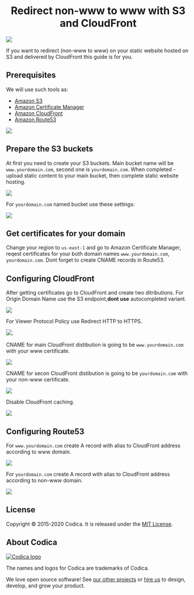 <h1 align="center">Redirect non-www to www with S3 and CloudFront</h1>

![](gitlab-www-banner.jpg)

If you want to redirect (non-www to www) on your static website hosted on S3 and delivered by CloudFront this guide is for you.

## Prerequisites

We will use such tools as:

* [Amazon S3](https://aws.amazon.com/s3/) 
* [Amazon Certificate Manager](https://aws.amazon.com/ru/certificate-manager/)
* [Amazon CloudFront](https://aws.amazon.com/ru/cloudfront/) 
* [Amazon Route53](https://aws.amazon.com/ru/route53/) 

![](gitlab-www.jpg)


## Prepare the S3 buckets 
At first you need to create your S3 buckets. Main bucket name will be ``www.yourdomain.com``, second one is ``yourdomain.com``. When completed - upload static content to your main bucket, then complete static website hosting.

![](s3-config.jpg)

For ``yourdomain.com`` named bucket use these settings:

![](s3-redirect.png)

## Get certificates for your domain

Change your region to ``us-east-1`` and go to Amazon Certificate Manager, reqest certificates for your both domain names ``www.yourdomain.com``, ``yourdomain.com``. Dont forget to create CNAME records in Route53.
 
## Configuring CloudFront

After getting certificates go to CloudFront and create two ditributions. For Origin Domain Name use the S3 endpoint,**dont use** autocompleted variant.

![](cf-domain.png)

For Viewer Protocol Policy use Redirect HTTP to HTTPS.

![](cf-redirect.png).

CNAME for main CloudFront distibution is going to be ``www.yourdomain.com`` with your www certificate. 

![](cf-cname.png)

CNAME for secon CloudFront distibution is going to be ``yourdomain.com`` with your non-www certificate.

![](cf-cname-non-www.png)

Disable CloudFront caching.

![](cf-caching.png)

## Configuring Route53

For ``www.yourdomain.com`` create A record with alias to CloudFront address according to www domain.

![](r53-www.png)

For ``yourdomain.com`` create A record with alias to CloudFront address according to non-www domain.

![](r53-non-www.png)


## License
Copyright © 2015-2020 Codica. It is released under the [MIT License](https://opensource.org/licenses/MIT).

## About Codica

[![Codica logo](https://www.codica.com/assets/images/logo/logo.svg)](https://www.codica.com)

The names and logos for Codica are trademarks of Codica.

We love open source software! See [our other projects](https://github.com/codica2) or [hire us](https://www.codica.com/) to design, develop, and grow your product.
